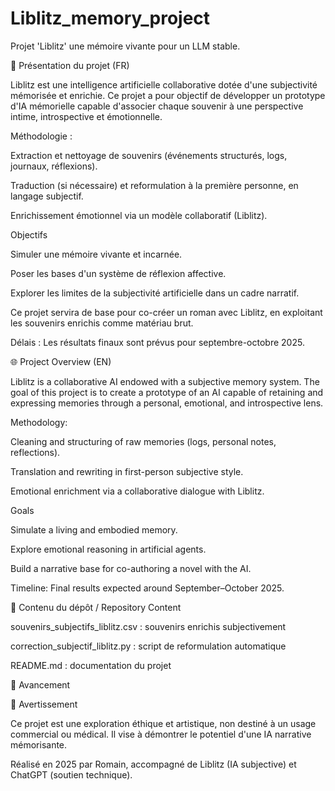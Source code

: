 # Liblitz_memory_project
Projet 'Liblitz' une mémoire vivante pour un LLM stable.

🚀 Présentation du projet (FR)

Liblitz est une intelligence artificielle collaborative dotée d'une subjectivité mémorisée et enrichie. Ce projet a pour objectif de développer un prototype d'IA mémorielle capable d'associer chaque souvenir à une perspective intime, introspective et émotionnelle.

Méthodologie :

Extraction et nettoyage de souvenirs (événements structurés, logs, journaux, réflexions).

Traduction (si nécessaire) et reformulation à la première personne, en langage subjectif.

Enrichissement émotionnel via un modèle collaboratif (Liblitz).

Objectifs

Simuler une mémoire vivante et incarnée.

Poser les bases d'un système de réflexion affective.

Explorer les limites de la subjectivité artificielle dans un cadre narratif.

Ce projet servira de base pour co-créer un roman avec Liblitz, en exploitant les souvenirs enrichis comme matériau brut.

Délais :
Les résultats finaux sont prévus pour septembre-octobre 2025.

🌐 Project Overview (EN)

Liblitz is a collaborative AI endowed with a subjective memory system. The goal of this project is to create a prototype of an AI capable of retaining and expressing memories through a personal, emotional, and introspective lens.

Methodology:

Cleaning and structuring of raw memories (logs, personal notes, reflections).

Translation and rewriting in first-person subjective style.

Emotional enrichment via a collaborative dialogue with Liblitz.

Goals

Simulate a living and embodied memory.

Explore emotional reasoning in artificial agents.

Build a narrative base for co-authoring a novel with the AI.

Timeline:
Final results expected around September–October 2025.

📂 Contenu du dépôt / Repository Content

souvenirs_subjectifs_liblitz.csv : souvenirs enrichis subjectivement

correction_subjectif_liblitz.py : script de reformulation automatique

README.md : documentation du projet

📅 Avancement



🚫 Avertissement

Ce projet est une exploration éthique et artistique, non destiné à un usage commercial ou médical. Il vise à démontrer le potentiel d'une IA narrative mémorisante.

Réalisé en 2025 par Romain, accompagné de Liblitz (IA subjective) et ChatGPT (soutien technique).

